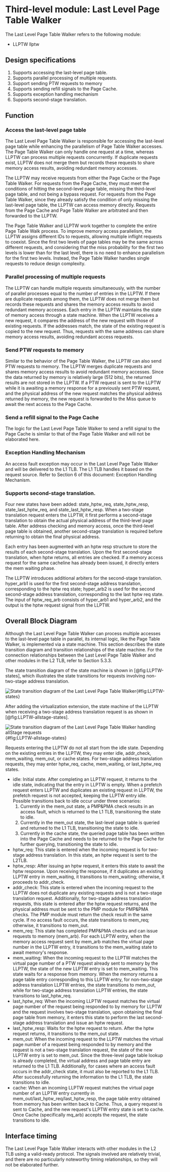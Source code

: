 
# Third-level module: Last Level Page Table Walker

The Last Level Page Table Walker refers to the following module:

* LLPTW llptw

## Design specifications

1.  Supports accessing the last-level page table.
2.  Supports parallel processing of multiple requests.
3.  Support sending PTW requests to memory
4.  Supports sending refill signals to the Page Cache.
5.  Supports exception handling mechanism
6.  Supports second-stage translation.

## Function

### Access the last-level page table

The Last Level Page Table Walker is responsible for accessing the last-level
page table while enhancing the parallelism of Page Table Walker accesses. The
Page Table Walker can only handle one request at a time, whereas LLPTW can
process multiple requests concurrently. If duplicate requests exist, LLPTW does
not merge them but records these requests to share memory access results,
avoiding redundant memory accesses.

The LLPTW may receive requests from either the Page Cache or the Page Table
Walker. For requests from the Page Cache, they must meet the conditions of
hitting the second-level page table, missing the third-level page table, and not
being a bypass request. For requests from the Page Table Walker, since they
already satisfy the condition of only missing the last-level page table, the
LLPTW can access memory directly. Requests from the Page Cache and Page Table
Walker are arbitrated and then forwarded to the LLPTW.

The Page Table Walker and LLPTW work together to complete the entire Page Table
Walk process. To improve memory access parallelism, the LLPTW assigns different
IDs to requests, allowing multiple inflight requests to coexist. Since the first
two levels of page tables may be the same across different requests, and
considering that the miss probability for the first two levels is lower than for
the last level, there is no need to enhance parallelism for the first two
levels. Instead, the Page Table Walker handles single requests to reduce design
complexity.

### Parallel processing of multiple requests

The LLPTW can handle multiple requests simultaneously, with the number of
parallel processes equal to the number of entries in the LLPTW. If there are
duplicate requests among them, the LLPTW does not merge them but records these
requests and shares the memory access results to avoid redundant memory
accesses. Each entry in the LLPTW maintains the state of memory access through a
state machine. When the LLPTW receives a new request, it compares the address of
the new request with those of existing requests. If the addresses match, the
state of the existing request is copied to the new request. Thus, requests with
the same address can share memory access results, avoiding redundant access
requests.

### Send PTW requests to memory

Similar to the behavior of the Page Table Walker, the LLPTW can also send PTW
requests to memory. The LLPTW merges duplicate requests and shares memory access
results to avoid redundant memory accesses. Since the data returned by memory is
relatively large (512 bits), the returned results are not stored in the LLPTW.
If a PTW request is sent to the LLPTW while it is awaiting a memory response for
a previously sent PTW request, and the physical address of the new request
matches the physical address returned by memory, the new request is forwarded to
the Miss queue to await the next access to the Page Cache.

### Send a refill signal to the Page Cache

The logic for the Last Level Page Table Walker to send a refill signal to the
Page Cache is similar to that of the Page Table Walker and will not be
elaborated here.

### Exception Handling Mechanism

An access fault exception may occur in the Last Level Page Table Walker and will
be delivered to the L1 TLB. The L1 TLB handles it based on the request source.
Refer to Section 6 of this document: Exception Handling Mechanism.

### Supports second-stage translation.

Four new states have been added: state_hptw_req, state_hptw_resp,
state_last_hptw_req, and state_last_hptw_resp. When a two-stage translation
request enters the LLPTW, it first performs a second-stage translation to obtain
the actual physical address of the third-level page table. After address
checking and memory access, once the third-level page table is obtained, another
second-stage translation is required before returning to obtain the final
physical address.

Each entry has been augmented with an hptw resp structure to store the results
of each second-stage translation. Upon the first second-stage translation, when
hptw returns, all entries are checked. If a memory access request for the same
cacheline has already been issued, it directly enters the mem waiting phase.

The LLPTW introduces additional arbiters for the second-stage translation.
hyper_arb1 is used for the first second-stage address translation, corresponding
to the hptw req state; hyper_arb2 is used for the second second-stage address
translation, corresponding to the last hptw req state. The input of hptw_req_arb
consists of hyper_arb1 and hyper_arb2, and the output is the hptw request signal
from the LLPTW.

## Overall Block Diagram

Although the Last Level Page Table Walker can process multiple accesses to the
last-level page table in parallel, its internal logic, like the Page Table
Walker, is implemented via a state machine. This section describes the state
transition diagram and transition relationships of the state machine. For the
connection relationships between the Last Level Page Table Walker and other
modules in the L2 TLB, refer to Section 5.3.3.

The state transition diagram of the state machine is shown in
[@fig:LLPTW-states], which illustrates the state transitions for requests
involving non-two-stage address translation.

![State transition diagram of the Last Level Page Table
Walker](../figure/image41.png){#fig:LLPTW-states}

After adding the virtualization extension, the state machine of the LLPTW when
receiving a two-stage address translation request is as shown in
[@fig:LLPTW-allstage-states].

![State transition diagram of the Last Level Page Table Walker handling allStage
requests](../figure/image42.jpeg){#fig:LLPTW-allstage-states}

Requests entering the LLPTW do not all start from the idle state. Depending on
the existing entries in the LLPTW, they may enter idle, addr_check, mem_waiting,
mem_out, or cache states. For two-stage address translation requests, they may
enter hptw_req, cache, mem_waiting, or last_hptw_req states.

* idle: Initial state. After completing an LLPTW request, it returns to the idle
  state, indicating that the entry in LLPTW is empty. When a prefetch request
  enters LLPTW and duplicates an existing request in LLPTW, the prefetch request
  is not accepted, keeping the LLPTW entry idle. Possible transitions back to
  idle occur under three scenarios:
    1. Currently in the mem_out state, a PMP&PMA check results in an access
       fault, which is returned to the L1 TLB, transitioning the state to idle.
    2. Currently in the mem_out state, the last-level page table is queried and
       returned to the L1 TLB, transitioning the state to idle.
    3. Currently in the cache state, the queried page table has been written
       into the Page Cache and needs to be returned to the Page Cache for
       further querying, transitioning the state to idle.
* hptw_req: This state is entered when the incoming request is for two-stage
  address translation. In this state, an hptw request is sent to the L2TLB.
* hptw_resp: After issuing an hptw request, it enters this state to await the
  hptw response. Upon receiving the response, if it duplicates an existing LLPTW
  entry in mem_waiting, it transitions to mem_waiting; otherwise, it proceeds to
  addr_check.
* addr_check: This state is entered when the incoming request to the LLPTW does
  not duplicate any existing requests and is not a two-stage translation
  request. Additionally, for two-stage address translation requests, this state
  is entered after the hptw request returns, and the physical address must be
  sent to the PMP module for PMP&PMA checks. The PMP module must return the
  check result in the same cycle. If no access fault occurs, the state
  transitions to mem_req; otherwise, it transitions to mem_out.
* mem_req: This state has completed PMP&PMA checks and can issue requests to
  memory (mem_arb). For each LLPTW entry, when the memory access request sent by
  mem_arb matches the virtual page number in the LLPTW entry, it transitions to
  the mem_waiting state to await memory's response.
* mem_waiting: When the incoming request to the LLPTW matches the virtual page
  number of a PTW request already sent to memory by the LLPTW, the state of the
  new LLPTW entry is set to mem_waiting. This state waits for a response from
  memory. When the memory returns a page table entry corresponding to this LLPTW
  entry, for non-two-stage address translation LLPTW entries, the state
  transitions to mem_out, while for two-stage address translation LLPTW entries,
  the state transitions to last_hptw_req.
* last_hptw_req: When the incoming LLPTW request matches the virtual page number
  of the request being responded to by memory for LLPTW and the request involves
  two-stage translation, upon obtaining the final page table from memory, it
  enters this state to perform the last second-stage address translation and
  issue an hptw request.
* last_hptw_resp: Waits for the hptw request to return. After the hptw request
  returns, it transitions to the mem_out state.
* mem_out: When the incoming request to the LLPTW matches the virtual page
  number of a request being responded to by memory and the request is not a
  two-stage translation request, the state of the new LLPTW entry is set to
  mem_out. Since the three-level page table lookup is already completed, the
  virtual address and page table entry are returned to the L1 TLB. Additionally,
  for cases where an access fault occurs in the addr_check state, it must also
  be reported to the L1 TLB. After successfully returning the information to the
  L1 TLB, the state transitions to idle.
* cache: When an incoming LLPTW request matches the virtual page number of an
  LLPTW entry currently in mem_out/last_hptw_req/last_hptw_resp, the page table
  entry obtained from memory has been written back to Cache. Thus, a query
  request is sent to Cache, and the new request's LLPTW entry state is set to
  cache. Once Cache (specifically mq_arb) accepts the request, the state
  transitions to idle.

## Interface timing

The Last Level Page Table Walker interacts with other modules in the L2 TLB
using a valid-ready protocol. The signals involved are relatively trivial, and
there are no particularly noteworthy timing relationships, so they will not be
elaborated further.
